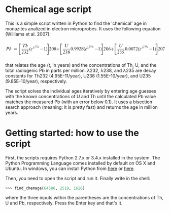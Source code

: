 # Chemical age script

This is a simple script written in Python to find the 'chemical' age in monazites analized in
electron microprobes. It uses the following equation (Williams et al. 2007):

![](https://raw.githubusercontent.com/marcoalopez/chemical_age_script/master/fig_01.png)

that relates the age (*t*, in years) and the concentrations of Th, U, and the total radiogenic
Pb in parts per million. λ232, λ238, and λ235 are decay constants for Th232 (4.95E-11/year),
U238 (1.55E-10/year), and U235 (9.85E-10/year), respectively. 

The script solves the individual ages iteratively by entering age guesses with the known
concentrations of U and Th until the calculated Pb value matches the measured Pb (with an
error below 0.1). It uses a bisection search approach (meaning: it is pretty fast) and returns
the age in million years.

# Getting started: how to use the script

First, the scripts requires Python 2.7.x or 3.4.x installed in the system. The Python
Programming Language comes installed by default on OS X and Ubuntu. In windows, you can
install Python from [here](https://www.python.org/) or [here](http://conda.pydata.org/miniconda.html).

Then, you need to open the script and run it. Finally write in the shell:

```python
>>> find_chemage(64586, 2519, 1626)
```

where the three inputs within the parentheses are the concentrations of Th, U and Pb, respectively.
Press the Enter key and that's it.
